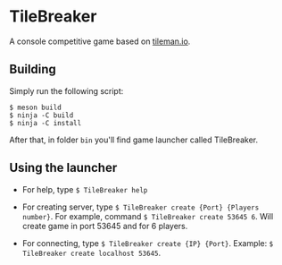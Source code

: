 # TileBreaker

A console competitive game based on [tileman.io](http://tileman.io/).

## Building

Simply run the following script:

```
$ meson build
$ ninja -C build
$ ninja -C install
```

After that, in folder `bin` you'll find game launcher called TileBreaker.

## Using the launcher

* For help, type
`$ TileBreaker help`

* For creating server, type
`$ TileBreaker create {Port} {Players number}`.
For example, command
`$ TileBreaker create 53645 6`.
Will create game in port 53645 and for 6 players.

* For connecting, type
`$ TileBreaker create {IP} {Port}`.
Example:
`$ TileBreaker create localhost 53645`.